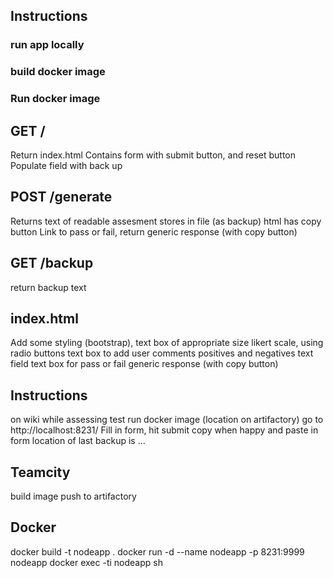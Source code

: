 ## Instructions

### run app locally

### build docker image

### Run docker image

## GET /
Return index.html
Contains form with submit button, and reset button
Populate field with back up

## POST /generate
Returns text of readable assesment
stores in file (as backup)
html has copy button
Link to pass or fail, return generic response (with copy button)

## GET /backup
return backup text

## index.html
Add some styling (bootstrap), text box of appropriate size
likert scale, using radio buttons
text box to add user comments
positives and negatives text field
text box for pass or fail generic response (with copy button)

## Instructions
on wiki
while assessing test
run docker image (location on artifactory)
go to http://localhost:8231/
Fill in form, hit submit
copy when happy and paste in form
location of last backup is ...

## Teamcity
build image
push to artifactory

## Docker

docker build -t nodeapp .
docker run -d --name nodeapp -p 8231:9999 nodeapp
docker exec -ti nodeapp sh

